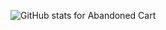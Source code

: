 ![GitHub stats for Abandoned Cart](https://github-readme-stats.vercel.app/api?username=AbandonedCart&count_private=true&show_icons=true&theme=merko)
